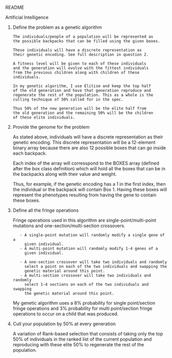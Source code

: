 README

Artificial Intelligence

1. Define the problem as a genetic algorithm
       
       The individuals/people of a population will be represented as
       the possible backpacks that can be filled using the given boxes.
       
       These individuals will have a discrete representation as
       their genetic encoding. See full description in question 2.
       
       A fitness level will be given to each of these individuals
       and the generation will evolve with the fittest individuals
       from the previous children along with children of these
       individuals.
       
       In my genetic algorithm, I use Elitism and keep the top half 
       of the old generation and have that generation reproduce and
       regenerate the rest of the population. This as a whole is the
       culling technique of 50% called for in the spec.
       
       Thus 50% of the new generation will be the elite half from
       the old generation and the remaining 50% will be the children
       of these elite individuals. 
 

 2. Provide the genome for the problem
 
       As stated above, individuals will have a discrete representation
       as their genetic encoding. This discrete representation will be
       a 12-element binary array because there are also 12 possible
       boxes that can go inside each backpack. 
       
       Each index of the array will corresspond to the BOXES array 
       (defined after the box class definition) which will hold all the boxes 
       that can be in the backpacks along with their value and weight.
       
       Thus, for example, if the genetic encoding has a 1 in the first
       index, then the individual or the backpack will contain Box 1.
       Having these boxes will represent the phenotypes resulting from
       having the gene to contain these boxes. 
 
 
 3. Define all the fringe operations

       Fringe operations used in this algorithm are single-point/multi-point 
       mutations and one-section/multi-section crossovers. 
           
           - A single-point mutation will randomly modify a single gene of a 
             given individual. 
           - A multi-point mutation will randomly modify 1-4 genes of a 
             given individual. 

           - A one-section crossover will take two individuals and randomly 
             select a point on each of the two individuals and swapping the 
             genetic material around this point. 
           - A multi-section crossover will take two individuals and randomly
             select 1-4 sections on each of the two individuals and swapping 
             the genetic material around this point.
       
       My genetic algorithm uses a 8% probability for single point/section 
       fringe operations and 3% probability for multi point/section fringe 
       operations to occur on a child that was produced.
 

 4. Cull your population by 50% at every generation

       A variation of Rank-based selection that consists of taking only 
       the top 50% of individuals in the ranked list of the current 
       population and reproducing with these elite 50% to regenerate the 
       rest of the population.
